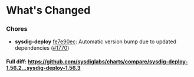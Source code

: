 # What's Changed

### Chores
- **sysdig-deploy** [fe7e90ec](https://github.com/sysdiglabs/charts/commit/fe7e90ecffe6a49f59e60bd51127ba911813bf32): Automatic version bump due to updated dependencies ([#1770](https://github.com/sysdiglabs/charts/issues/1770))
#### Full diff: https://github.com/sysdiglabs/charts/compare/sysdig-deploy-1.56.2...sysdig-deploy-1.56.3
